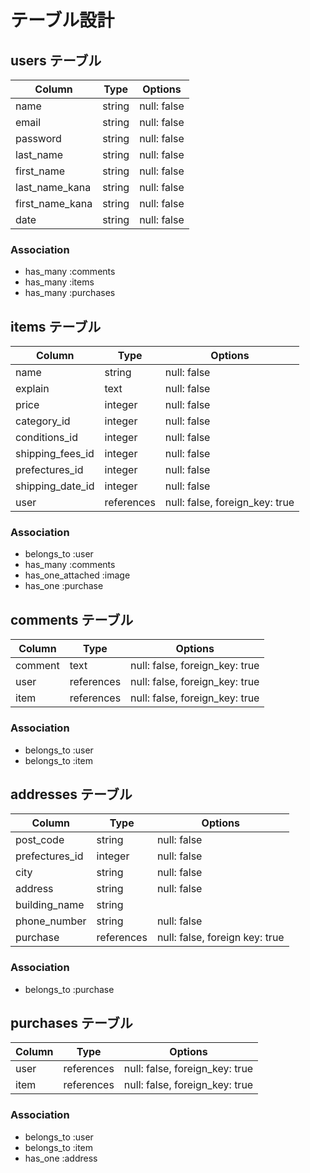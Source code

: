 # テーブル設計

## users テーブル

| Column          | Type   | Options     |
| --------------- | ------ | ----------- |
| name            | string | null: false |
| email           | string | null: false |
| password        | string | null: false |
| last_name       | string | null: false |
| first_name      | string | null: false |
| last_name_kana  | string | null: false |
| first_name_kana | string | null: false |
| date            | string | null: false |

### Association

- has_many :comments
- has_many :items
- has_many :purchases

## items テーブル

| Column           | Type       | Options                       |
| ---------------- | ---------- | ----------------------------- |
| name             | string     | null: false                   |
| explain          | text       | null: false                   |
| price            | integer    | null: false                   |
| category_id      | integer    | null: false                   |
| conditions_id    | integer    | null: false                   |
| shipping_fees_id | integer    | null: false                   |
| prefectures_id   | integer    | null: false                   |
| shipping_date_id | integer    | null: false                   |
| user             | references | null: false, foreign_key: true|

### Association

- belongs_to :user
- has_many :comments
- has_one_attached :image
- has_one :purchase

## comments テーブル

| Column   | Type       | Options                        |
| -------- | ---------- | ------------------------------ |
| comment  | text       | null: false, foreign_key: true |
| user     | references | null: false, foreign_key: true |
| item     | references | null: false, foreign_key: true |

### Association

- belongs_to :user
- belongs_to :item

## addresses テーブル

| Column          | Type       | Options                        |
| --------------- | ---------- | ------------------------------ |
| post_code       | string     | null: false                    |
| prefectures_id  | integer    | null: false                    |
| city            | string     | null: false                    |
| address         | string     | null: false                    |
| building_name   | string     |                                |
| phone_number    | string     | null: false                    |
| purchase        | references | null: false, foreign key: true |

### Association

- belongs_to :purchase

## purchases テーブル

| Column   | Type       | Options                        |
| -------- | ---------- | ------------------------------ |
| user     | references | null: false, foreign_key: true |
| item     | references | null: false, foreign_key: true |

### Association

- belongs_to :user
- belongs_to :item
- has_one :address